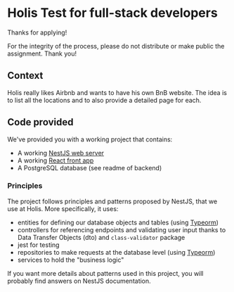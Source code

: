 # Holis Test for full-stack developers

Thanks for applying!

For the integrity of the process, please do not distribute or make public the assignment. Thank you!

## Context

Holis really likes Airbnb and wants to have his own BnB website.
The idea is to list all the locations and to also provide a detailed page for each.

## Code provided

We've provided you with a working project that contains:

- A working [NestJS web server](https://docs.nestjs.com/)
- A working [React front app](https://fr.reactjs.org/docs/getting-started.html)
- A PostgreSQL database (see readme of backend)

### Principles

The project follows principles and patterns proposed by NestJS, that we use at Holis.
More specifically, it uses:

- entities for defining our database objects and tables (using [Typeorm](https://typeorm.io/#/))
- controllers for referencing endpoints and validating user input thanks to Data Transfer Objects (dto) and `class-validator` package
- jest for testing
- repositories to make requests at the database level (using [Typeorm](https://typeorm.io/#/))
- services to hold the "business logic"

If you want more details about patterns used in this project, you will probably find answers on NestJS documentation.
